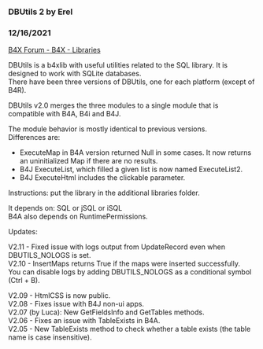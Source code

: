 ###  DBUtils 2 by Erel
### 12/16/2021
[B4X Forum - B4X - Libraries](https://www.b4x.com/android/forum/threads/81280/)

DBUtils is a b4xlib with useful utilities related to the SQL library. It is designed to work with SQLite databases.  
There have been three versions of DBUtils, one for each platform (except of B4R).  
  
DBUtils v2.0 merges the three modules to a single module that is compatible with B4A, B4i and B4J.  
  
The module behavior is mostly identical to previous versions.  
Differences are:  
- ExecuteMap in B4A version returned Null in some cases. It now returns an uninitialized Map if there are no results.  
- B4J ExecuteList, which filled a given list is now named ExecuteList2.  
- B4J ExecuteHtml includes the clickable parameter.  
  
Instructions: put the library in the additional libraries folder.  
  
It depends on: SQL or jSQL or iSQL  
B4A also depends on RuntimePermissions.  
  
Updates:  
  
V2.11 - Fixed issue with logs output from UpdateRecord even when DBUTILS\_NOLOGS is set.  
V2.10 - InsertMaps returns True if the maps were inserted successfully.  
You can disable logs by adding DBUTILS\_NOLOGS as a conditional symbol (Ctrl + B).  
  
V2.09 - HtmlCSS is now public.  
V2.08 - Fixes issue with B4J non-ui apps.  
V2.07 (by Luca): New GetFieldsInfo and GetTables methods.  
V2.06 - Fixes an issue with TableExists in B4A.  
V2.05 - New TableExists method to check whether a table exists (the table name is case insensitive).
